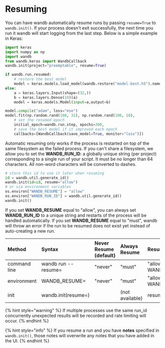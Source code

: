 # Resuming

You can have wandb automatically resume runs by passing `resume=True` to `wandb.init()`. If your process doesn't exit successfully, the next time you run it wandb will start logging from the last step. Below is a simple example in Keras:

```python
import keras
import numpy as np
import wandb
from wandb.keras import WandbCallback
wandb.init(project="preemptable", resume=True)

if wandb.run.resumed:
    # restore the best model
    model = keras.models.load_model(wandb.restore("model-best.h5").name)
else:
    a = keras.layers.Input(shape=(32,))
    b = keras.layers.Dense(10)(a)
    model = keras.models.Model(input=a,output=b)

model.compile("adam", loss="mse")
model.fit(np.random.rand(100, 32), np.random.rand(100, 10),
    # set the resumed epoch
    initial_epoch=wandb.run.step, epochs=300,
    # save the best model if it improved each epoch
    callbacks=[WandbCallback(save_model=True, monitor="loss")])
```

Automatic resuming only works if the process is restarted on top of the same filesystem as the failed process. If you can't share a filesystem, we allow you to set the **WANDB\_RUN\_ID**: a globally unique string \(per project\) corresponding to a single run of your script. It must be no longer than 64 characters. All non-word characters will be converted to dashes.

```python
# store this id to use it later when resuming
id = wandb.util.generate_id()
wandb.init(id=id, resume="allow")
# or via environment variables
os.environ["WANDB_RESUME"] = "allow"
os.environ["WANDB_RUN_ID"] = wandb.util.generate_id()
wandb.init()
```

If you set **WANDB\_RESUME** equal to "allow", you can always set **WANDB\_RUN\_ID** to a unique string and restarts of the process will be handled automatically. If you set **WANDB\_RESUME** equal to "must", wandb will throw an error if the run to be resumed does not exist yet instead of auto-creating a new run.

| Method | Syntax | Never Resume \(default\) | Always Resume | Resume specifying run id | Resume from same directory |
| :--- | :--- | :--- | :--- | :--- | :--- |
| command line | wandb run --resume= | "never" | "must" | "allow" \(Requires WANDB\_RUN\_ID=RUN\_ID\) | \(not available\) |
| environment | WANDB\_RESUME= | "never" | "must" | "allow" \(Requires WANDB\_RUN\_ID=RUN\_ID\) | \(not available\) |
| init | wandb.init\(resume=\) |  | \(not available\) | resume=RUN\_ID | resume=True |

{% hint style="warning" %}
If multiple processes use the same run\_id concurrently unexpected results will be recorded and rate limiting will occur.
{% endhint %}

{% hint style="info" %}
If you resume a run and you have **notes** specified in `wandb.init()`, those notes will overwrite any notes that you have added in the UI.
{% endhint %}

